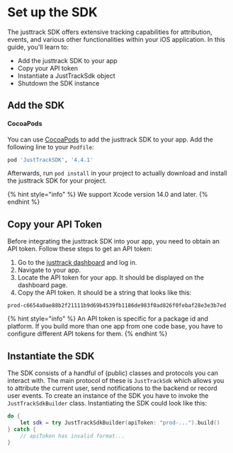 # Set up the SDK

The justtrack SDK offers extensive tracking capabilities for attribution, events, and various other functionalities within your iOS application. In this guide, you'll learn to:

* Add the justtrack SDK to your app
* Copy your API token
* Instantiate a JustTrackSdk object
* Shutdown the SDK instance

## Add the SDK

#### CocoaPods

You can use [CocoaPods](https://cocoapods.org/) to add the justtrack SDK to your app. Add the following line to your `Podfile`:

```ruby
pod 'JustTrackSDK', '4.4.1'
```

Afterwards, run `pod install` in your project to actually download and install the justtrack SDK for your project.

{% hint style="info" %}
We support Xcode version 14.0 and later.
{% endhint %}

## Copy your API Token

Before integrating the justtrack SDK into your app, you need to obtain an API token. Follow these steps to get an API token:

1. Go to the [justtrack dashboard](https://dashboard.justtrack.io/admin/products) and log in.
2. Navigate to your app.
3. Locate the API token for your app. It should be displayed on the dashboard page.
4. Copy the API token. It should be a string that looks like this:

```
prod-c6654a0ae88b2f21111b9d69b4539fb1186de983f0ad826f0febaf28e3e3b7ed
```

{% hint style="info" %}
An API token is specific for a package id and platform. If you build more than one app from one code base, you have to configure different API tokens for them.
{% endhint %}

## Instantiate the SDK

The SDK consists of a handful of (public) classes and protocols you can interact with. The main protocol of these is `JustTrackSdk` which allows you to attribute the current user, send notifications to the backend or record user events. To create an instance of the SDK you have to invoke the `JustTrackSdkBuilder` class. Instantiating the SDK could look like this:

```swift
do {
    let sdk = try JustTrackSdkBuilder(apiToken: "prod-...").build()
} catch {
    // apiToken has invalid format...
}
```
